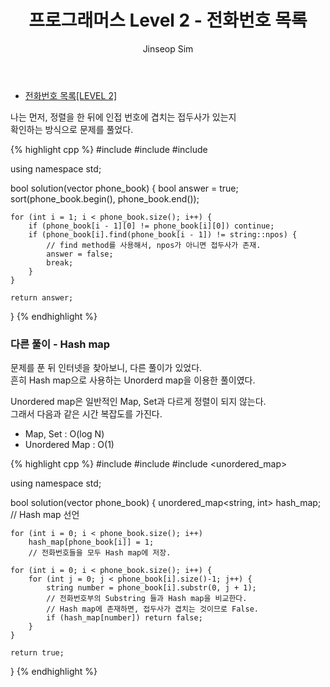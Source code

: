 ﻿---
layout: post
title: "프로그래머스 Level 2 - 전화번호 목록"
categories: Programmers
tags: [cpp]
author:
  - Jinseop Sim
---
- [전화번호 목록[LEVEL 2]](https://school.programmers.co.kr/learn/courses/30/lessons/42577)   

나는 먼저, 정렬을 한 뒤에 인접 번호에 겹치는 접두사가 있는지  
확인하는 방식으로 문제를 풀었다.

{% highlight cpp %}
#include <string>
#include <vector>
#include <algorithm>

using namespace std;

bool solution(vector<string> phone_book) {
    bool answer = true;
    sort(phone_book.begin(), phone_book.end());
    
    for (int i = 1; i < phone_book.size(); i++) {
        if (phone_book[i - 1][0] != phone_book[i][0]) continue;
        if (phone_book[i].find(phone_book[i - 1]) != string::npos) {
            // find method를 사용해서, npos가 아니면 접두사가 존재.
            answer = false; 
            break;
        }
    }

    return answer;
}
{% endhighlight %}

### 다른 풀이 - Hash map

문제를 푼 뒤 인터넷을 찾아보니, 다른 풀이가 있었다.  
흔히 Hash map으로 사용하는 Unorderd map을 이용한 풀이였다.

Unordered map은 일반적인 Map, Set과 다르게 정렬이 되지 않는다.  
그래서 다음과 같은 시간 복잡도를 가진다.
- Map, Set : O(log N)
- Unordered Map : O(1)

{% highlight cpp %}
#include <string>
#include <vector>
#include <unordered_map>

using namespace std;

bool solution(vector<string> phone_book) {
    unordered_map<string, int> hash_map; // Hash map 선언

    for (int i = 0; i < phone_book.size(); i++)
        hash_map[phone_book[i]] = 1;
        // 전화번호들을 모두 Hash map에 저장.

    for (int i = 0; i < phone_book.size(); i++) {
        for (int j = 0; j < phone_book[i].size()-1; j++) {
            string number = phone_book[i].substr(0, j + 1);
            // 전화번호부의 Substring 들과 Hash map을 비교한다.
            // Hash map에 존재하면, 접두사가 겹치는 것이므로 False.
            if (hash_map[number]) return false;
        }
    }

    return true;
}
{% endhighlight %}